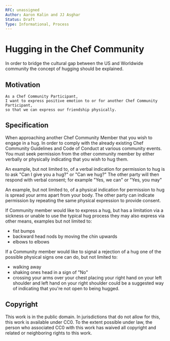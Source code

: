 ```yaml
---
RFC: unassigned
Author: Aaron Kalin and JJ Asghar
Status: Draft
Type: Informational, Process
---
```


# Hugging in the Chef Community

In order to bridge the cultural gap between the US and Worldwide community the concept of hugging should be explained.

## Motivation

    As a Chef Community Participant,
    I want to express positive emotion to or for another Chef Community Participant,
    so that we can express our friendship physically.

## Specification

When approaching another Chef Community Member that you wish to engage in a hug. In order to comply with the already
existing Chef Community Guidelines and Code of Conduct at various community events. You must seek permission from the
other community member by either verbally or physically indicating that you wish to hug them.

An example, but not limited to, of a verbal indication for permission to hug is to ask "Can I give you a hug?" or "Can we hug?"
The other party will then respond with verbal consent; for example "Yes, we can" or "Yes, you may"

An example, but not limited to, of a physical indication for permission to hug is spread your arms apart from your body. The other
party can indicate permission by repeating the same physical expression to provide consent.

If Community member would like to express a hug, but has a limitation via a sickness or unable to use the typical hug process
they may also express via other means, examples but not limited to:
- fist bumps
- backward head nods by moving the chin upwards
- elbows to elbows

If a Community member would like to signal a rejection of a hug one of the possible physical signs one can do, but not limited to:
- walking away
- shaking ones head in a sign of "No"
- crossing your arms over your chest placing your right hand on your left shoulder and left hand on your right shoulder could be a suggested way of indicating that you're not open to being hugged.

## Copyright

This work is in the public domain. In jurisdictions that do not allow for this,
this work is available under CC0. To the extent possible under law, the person
who associated CC0 with this work has waived all copyright and related or
neighboring rights to this work.
